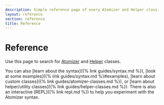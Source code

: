 ```yaml
---
description: Simple reference page of every Atomizer and Helper class.
layout: reference
section: reference
title: Reference
---
```


<h1 class="Fz(24px) Fz(30px)--sm Mb(20px)--xs">Reference</h1>

Use this page to search for [Atomizer](#atomizer-classes) and [Helper](#helper-classes) classes.

You can also [learn about the syntax]({% link guides/syntax.md %}), [look at some examples]({% link guides/syntax.md %}#examples), [learn about custom classes]({% link guides/atomizer-classes.md %}), or [learn about helper/utility classes]({% link guides/helper-classes.md %}). There is also an interactive [REPL]({% link repl.md %}) to help you experiment with the Atomizer syntax.

<div id="reference-app"></div>

<script src="/atomizer/assets/js/main.js"></script>
